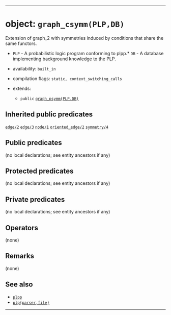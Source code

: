 
-------------------------------------------------------------------------------
# object: `graph_csymm(PLP,DB)`

Extension of graph_2 with symmetries induced by conditions that share the same functors.

* `PLP` - A probabilistic logic program conforming to plpp.* `DB` - A database implementing background knowledge to the PLP.

* availability: `built_in`

* compilation flags: `static, context_switching_calls`

* extends:
  * `public` [`graph_psymm(PLP,DB)`](graph_psymm_2.md)

## Inherited public predicates

[`edge/2`](graphp_0.md)  [`edge/3`](cond_graphp_0.md)  [`node/1`](graphp_0.md)  [`oriented_edge/2`](graph_2.md)  [`symmetry/4`](symm_graphp_0.md)  

## Public predicates

(no local declarations; see entity ancestors if any)

## Protected predicates

(no local declarations; see entity ancestors if any)

## Private predicates

(no local declarations; see entity ancestors if any)

## Operators

(none)

## Remarks

(none)

## See also

* [`plpp`](plpp_0.md)
* [`plp(parser,file)`](plp_2.md)

-------------------------------------------------------------------------------
